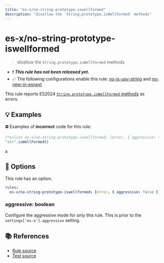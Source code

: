 ```yaml
---
title: "es-x/no-string-prototype-iswellformed"
description: "disallow the `String.prototype.isWellFormed` methods"
---
```


# es-x/no-string-prototype-iswellformed
> disallow the `String.prototype.isWellFormed` methods

- ❗ <badge text="This rule has not been released yet." vertical="middle" type="error"> ***This rule has not been released yet.*** </badge>
- ✅ The following configurations enable this rule: [no-is-usv-string] and [no-new-in-esnext]

This rule reports ES2024 [`String.prototype.isWellFormed` methods](https://github.com/tc39/proposal-is-usv-string) as errors.

## 💡 Examples

⛔ Examples of **incorrect** code for this rule:

<eslint-playground type="bad">

```js
/*eslint es-x/no-string-prototype-iswellformed: [error, { aggressive: true }] */
"str".isWellFormed()
```

</eslint-playground>a

## 🔧 Options

This rule has an option.

```yaml
rules:
  es-x/no-string-prototype-iswellformed: [error, { aggressive: false }]
```

### aggressive: boolean

Configure the aggressive mode for only this rule.
This is prior to the `settings['es-x'].aggressive` setting.

## 📚 References

- [Rule source](https://github.com/eslint-community/eslint-plugin-es-x/blob/master/lib/rules/no-string-prototype-iswellformed.js)
- [Test source](https://github.com/eslint-community/eslint-plugin-es-x/blob/master/tests/lib/rules/no-string-prototype-iswellformed.js)

[no-is-usv-string]: ../configs/index.md#no-is-usv-string
[no-new-in-esnext]: ../configs/index.md#no-new-in-esnext
